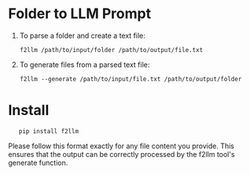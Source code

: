 # Folder to LLM Prompt

1. To parse a folder and create a text file:
   ```
   f2llm /path/to/input/folder /path/to/output/file.txt
   ```

2. To generate files from a parsed text file:
   ```
   f2llm --generate /path/to/input/file.txt /path/to/output/folder
   ```

# Install
```
   pip install f2llm
```

Please follow this format exactly for any file content you provide. This ensures that the output can be correctly processed by the f2llm tool's generate function.

